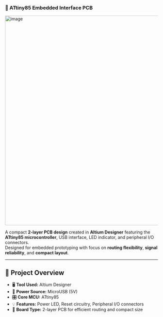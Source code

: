### 🔌 ATtiny85 Embedded Interface PCB  
<img width="1017" height="691" alt="image" src="https://github.com/user-attachments/assets/cf610e0f-0b17-4e68-9a2f-339704ea42b6" />


A compact **2-layer PCB design** created in **Altium Designer** featuring the **ATtiny85 microcontroller**, USB interface, LED indicator, and peripheral I/O connectors.  
Designed for embedded prototyping with focus on **routing flexibility**, **signal reliability**, and **compact layout**.  

---

## 📐 Project Overview
- 🖥️ **Tool Used:** Altium Designer  
- 🔋 **Power Source:** MicroUSB (5V)  
- 🎛️ **Core MCU:** ATtiny85  
- 💡 **Features:** Power LED, Reset circuitry, Peripheral I/O connectors  
- 🧩 **Board Type:** 2-layer PCB for efficient routing and compact size  

